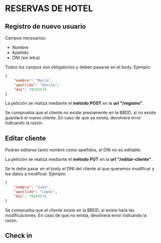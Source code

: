 # RESERVAS DE HOTEL

## Registro de nuevo usuario
Campos necesarios:
- Nombre
- Apellido
- DNI (sin letra)

Todos los campos son obligatorios y deben pasarse en el body. Ejemplo:

```json
{
    "nombre": "María",
    "apellido": "García",
    "dni": 79243574
}
````

La petición se realiza mediante el **método POST** en la **url "/registro"**.

Se comprueba que el cliente no existe previamente en la BBDD, si no existe guardará el nuevo cliente. En caso de que ya exista, devolverá error indicando la razón.


## Editar cliente
Podrán editarse tanto nombre como apellidos, el DNI no es editable.

La petición se realiza mediante el **método PUT** en la **url "/editar-cliente"**.

Se le debe pasar en el body el DNI del cliente al que queremos modificar y los datos a modificar. Ejemplo:

```json
{
    "nombre": "Juan",
    "apellido": "López",
    "dni": 79243574
}
````

Se comprueba que el cliente existe en la BBDD, si existe hará las modificaciones. En caso de que no exista, devolverá error indicando la razón.


## Check in

